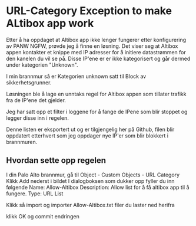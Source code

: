 # URL-Category Exception to make ALtibox app work

Etter å ha oppdaget at Altibox app ikke lenger fungerer etter konfigurering av PANW NGFW, prøvde jeg å finne en løsning.
Det viser seg at Altibox appen kontakter et knippe med IP adresser for å initiere datastrømmen for den kanelen du vil se på.
Disse IP'ene er er ikke kategorisert og går dermed under kategorien "Unknown". 

I min brannmur så er Kategorien unknown satt til Block av sikkerhetsgrunner.

Løsningen ble å lage en unntaks regel for Altibox appen som tillater trafikk fra de IP'ene det gjelder.

Jeg har satt opp et filter i loggene for å fange de IPene som blir stoppet og legger disse inn i regelen.

Denne listen er eksportert ut og er tilgjengelig her på Github, filen blir oppdatert etterhvert som jeg oppdager nye IP'er som blir blokkert i brannmuren.

## Hvordan sette opp regelen ##

I din Palo Alto brannmur, gå til Object - Custom Objects - URL Category
Klikk Add nederst i bildet
I dialogboksen som dukker opp fyller du inn følgende
Name: Allow-Altibox
Description: Allow list for å få altibox app til å fungere.
Type: URL List

Klikk så import og importer Allow-Altibox.txt filer du laster ned herifra

klikk OK og commit endringen
